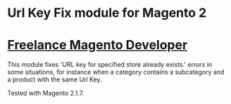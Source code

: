 # Url Key Fix module for Magento 2
# [Freelance Magento Developer](https://www.phpfreelanceprogrammer.com/magento-programmer.html)
This module fixes 'URL key for specified store already exists.' errors in some situations, for instance when a category contains a subcategory and a product with the same Url Key.

Tested with Magento 2.1.7.
